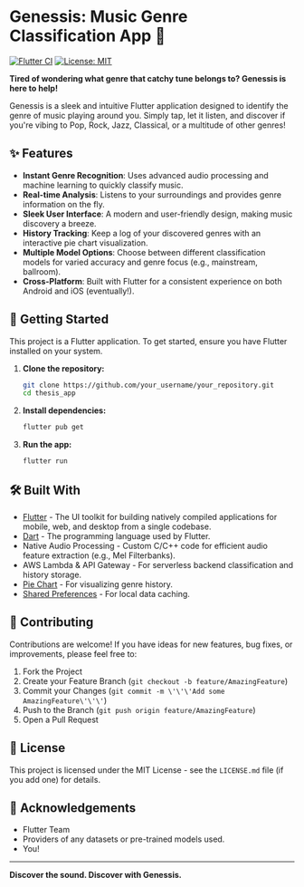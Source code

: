 # Genessis: Music Genre Classification App 🎵

[![Flutter CI](https://github.com/your_username/your_repository/actions/workflows/flutter.yml/badge.svg)](https://github.com/your_username/your_repository/actions/workflows/flutter.yml) [![License: MIT](https://img.shields.io/badge/License-MIT-yellow.svg)](https://opensource.org/licenses/MIT)

**Tired of wondering what genre that catchy tune belongs to? Genessis is here to help!**

Genessis is a sleek and intuitive Flutter application designed to identify the genre of music playing around you. Simply tap, let it listen, and discover if you\'re vibing to Pop, Rock, Jazz, Classical, or a multitude of other genres!

## ✨ Features

*   **Instant Genre Recognition**: Uses advanced audio processing and machine learning to quickly classify music.
*   **Real-time Analysis**: Listens to your surroundings and provides genre information on the fly.
*   **Sleek User Interface**: A modern and user-friendly design, making music discovery a breeze.
*   **History Tracking**: Keep a log of your discovered genres with an interactive pie chart visualization.
*   **Multiple Model Options**: Choose between different classification models for varied accuracy and genre focus (e.g., mainstream, ballroom).
*   **Cross-Platform**: Built with Flutter for a consistent experience on both Android and iOS (eventually!).

## 🚀 Getting Started

This project is a Flutter application. To get started, ensure you have Flutter installed on your system.

1.  **Clone the repository:**
    ```bash
    git clone https://github.com/your_username/your_repository.git
    cd thesis_app
    ```
2.  **Install dependencies:**
    ```bash
    flutter pub get
    ```
3.  **Run the app:**
    ```bash
    flutter run
    ```

## 🛠️ Built With

*   [Flutter](https://flutter.dev/) - The UI toolkit for building natively compiled applications for mobile, web, and desktop from a single codebase.
*   [Dart](https://dart.dev/) - The programming language used by Flutter.
*   Native Audio Processing - Custom C/C++ code for efficient audio feature extraction (e.g., Mel Filterbanks).
*   AWS Lambda & API Gateway - For serverless backend classification and history storage.
*   [Pie Chart](https://pub.dev/packages/pie_chart) - For visualizing genre history.
*   [Shared Preferences](https://pub.dev/packages/shared_preferences) - For local data caching.

## 🤝 Contributing

Contributions are welcome! If you have ideas for new features, bug fixes, or improvements, please feel free to:

1.  Fork the Project
2.  Create your Feature Branch (`git checkout -b feature/AmazingFeature`)
3.  Commit your Changes (`git commit -m \'\'\'Add some AmazingFeature\'\'\'`)
4.  Push to the Branch (`git push origin feature/AmazingFeature`)
5.  Open a Pull Request

## 📝 License

This project is licensed under the MIT License - see the `LICENSE.md` file (if you add one) for details.

## 🙏 Acknowledgements

*   Flutter Team
*   Providers of any datasets or pre-trained models used.
*   You!

---

**Discover the sound. Discover with Genessis.**
